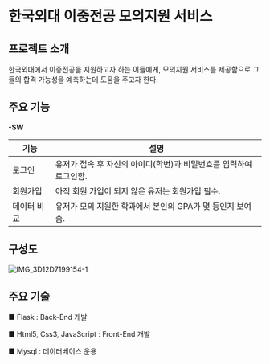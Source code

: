 # 한국외대 이중전공 모의지원 서비스
## 프로젝트 소개
한국외대에서 이중전공을 지원하고자 하는 이들에게, 모의지원 서비스를 제공함으로 그들의 합격 가능성을 예측하는데 도움을 주고자 한다.

## 주요 기능

**-SW**

| 기능 | 설명 |
| ------ | ------ |
| 로그인 | 유저가 접속 후 자신의 아이디(학번)과 비밀번호를 입력하여 로그인함. |
| 회원가입 | 아직 회원 가입이 되지 않은 유저는 회원가입 필수. |
| 데이터 비교 | 유저가 모의 지원한 학과에서 본인의 GPA가 몇 등인지 보여줌. |

## 구성도

![IMG_3D12D7199154-1](https://user-images.githubusercontent.com/83502596/193296472-9822c3d3-a530-47f5-82b9-d677dac977be.jpeg)


## 주요 기술
■ Flask : Back-End 개발

■ Html5, Css3, JavaScript :  Front-End 개발

■ Mysql : 데이터베이스 운용  
